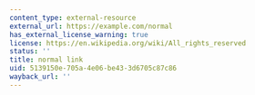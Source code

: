 ```yaml
---
content_type: external-resource
external_url: https://example.com/normal
has_external_license_warning: true
license: https://en.wikipedia.org/wiki/All_rights_reserved
status: ''
title: normal link
uid: 5139150e-705a-4e06-be43-3d6705c87c86
wayback_url: ''
---
```

